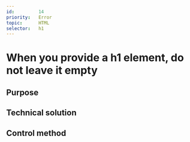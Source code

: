 ```yaml
---
id:         14
priority:   Error
topic:      HTML
selector:   h1
---
```


# When you provide a h1 element, do not leave it empty
## Purpose

## Technical solution

## Control method

